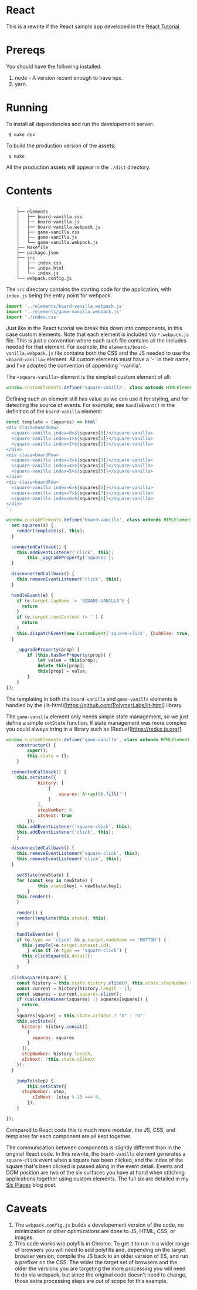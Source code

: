 React
=====

This is a rewrite if the React sample app developed in the [React Tutorial](https://reactjs.org/tutorial/tutorial.html).

Prereqs
=======

You should have the following installed:

1. node - A version recent enough to have npx.
2. yarn.

Running
=======

To install all dependencies and run the developement server:

     $ make dev

To build the production version of the assets:

     $ make

All the production assets will appear in the `./dist` directory.

Contents
========

		.
		├── elements
		│   ├── board-vanilla.css
		│   ├── board-vanilla.js
		│   ├── board-vanilla.webpack.js
		│   ├── game-vanilla.css
		│   ├── game-vanilla.js
		│   └── game-vanilla.webpack.js
		├── Makefile
		├── package.json
		├── src
		│   ├── index.css
		│   ├── index.html
		│   └── index.js
		└── webpack.config.js

The `src` directory contains the starting code for the application, with
`index.js` being the entry point for webpack.

```javascript
import '../elements/board-vanilla.webpack.js'
import '../elements/game-vanilla.webpack.js'
import './index.css'
```

Just like in the React tutorial we break this down into components, in this
case custom elements. Note that each element is included via `*.webpack.js`
file. This is just a convention where each such file contains all the
includes needed for that element. For example, the
`elements/board-vanilla.webpack.js` file contains both the CSS and the JS
needed to use the `<board-vanilla>` element. All custom elements must have
a '-' in their name, and I've adopted the convention of appending
'-vanilla'.

The `<square-vanilla>` element is the simplest custom element of all:

```javascript
window.customElements.define('square-vanilla', class extends HTMLElement {});
```

Defining such an element still has value as we can use it for styling,
and for detecting the source of events. For example, see `handleEvent()`
in the definition of the `board-vanilla` element:

```javascript
const template = (squares) => html`
<div class=boardRow>
  <square-vanilla index=0>${squares[0]}</square-vanilla>
  <square-vanilla index=1>${squares[1]}</square-vanilla>
  <square-vanilla index=2>${squares[2]}</square-vanilla>
</div>
<div class=boardRow>
  <square-vanilla index=3>${squares[3]}</square-vanilla>
  <square-vanilla index=4>${squares[4]}</square-vanilla>
  <square-vanilla index=5>${squares[5]}</square-vanilla>
</div>
<div class=boardRow>
  <square-vanilla index=6>${squares[6]}</square-vanilla>
  <square-vanilla index=7>${squares[7]}</square-vanilla>
  <square-vanilla index=8>${squares[8]}</square-vanilla>
</div>
`;

window.customElements.define('board-vanilla', class extends HTMLElement {
  set squares(s) {
    render(template(s), this);
  }

  connectedCallback() {
    this.addEventListener('click', this);
		this._upgradeProperty('squares');
  }

  disconnectedCallback() {
    this.removeEventListener('click', this);
  }

  handleEvent(e) {
    if (e.target.tagName != 'SQUARE-VANILLA') {
      return
    }
    if (e.target.textContent != '') {
      return
    }
    this.dispatchEvent(new CustomEvent('square-click', {bubbles: true, detail: +e.target.getAttribute('index')}));
  }

	_upgradeProperty(prop) {
		if (this.hasOwnProperty(prop)) {
			let value = this[prop];
			delete this[prop];
			this[prop] = value;
		}
	}
});
```

The templating in both the `board-vanilla` and `game-vanilla` elements
is handled by the (lit-html)[https://github.com/PolymerLabs/lit-html] library.

The `game-vanilla` element only needs simple state management, so we just
define a simple `setState` function. If state management was more complex you
could always bring in a library such as (Redux)[https://redux.js.org/].

```javascript
window.customElements.define('game-vanilla', class extends HTMLElement {
	constructor() {
		super();
		this.state = {};
	}

  connectedCallback() {
    this.setState({
			history: [
				{
					squares: Array(9).fill('')
				}
			],
			stepNumber: 0,
			xIsNext: true
		});
    this.addEventListener('square-click', this);
    this.addEventListener('click', this);
	}

  disconnectedCallback() {
    this.removeEventListener('square-click', this);
    this.removeEventListener('click', this);
  }

	setState(newState) {
    for (const key in newState) {
			this.state[key] = newState[key];
		}
    this.render();
	}

	render() {
    render(template(this.state), this);
	}

	handleEvent(e) {
    if (e.type == 'click' && e.target.nodeName == 'BUTTON') {
      this.jumpTo(+e.target.dataset.id);
		} else if (e.type == 'square-click') {
      this.clickSquare(e.detail);
		}
	}

  clickSquare(square) {
    const history = this.state.history.slice(0, this.state.stepNumber + 1);
    const current = history[history.length - 1];
    const squares = current.squares.slice();
    if (calculateWinner(squares) || squares[square]) {
      return;
    }
    squares[square] = this.state.xIsNext ? "X" : "O";
    this.setState({
      history: history.concat([
        {
          squares: squares
        }
      ]),
      stepNumber: history.length,
      xIsNext: !this.state.xIsNext
    });
  }

	jumpTo(step) {
		this.setState({
      stepNumber: step,
		  xIsNext: (step % 2) === 0,
		});
	}

});
```

Compared to React code this is much more modular, the JS, CSS, and templates
for each component are all kept together.

The communication between components is slightly different than in the
original React code. In this rewrite, the `board-vanilla` element generates a
`square-click` event when a square has been clicked, and the index of the
square that's been clicked is passed along in the event detail. Events and DOM
position are two of the six surfaces you have at hand when stitching
applications together using custom elements. The full six are detailed in my
[Six Places](https://bitworking.org/news/2015/03/Six_Places) blog post.

Caveats
=======

1. The `webpack.config.js` builds a developement version of the code, no
   minimization or other optimizations are done to JS, HTML, CSS, or images.
2. This code works w/o polyfils in Chrome. To get it to run in a wider range
   of browsers you will need to add polyfills and, depending on the target
   browser version, compile the JS back to an older version of ES, and run a
   prefixer on the CSS. The wider the target set of browsers and the older the
   versions you are targeting the more processing you will need to do via
   webpack, but since the original code doesn't need to change, those extra
   processing steps are out of scope for this example.
